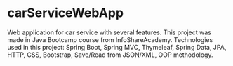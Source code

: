 # carServiceWebApp
Web application for car service with several features. This project was made in Java Bootcamp course from InfoShareAcademy.
Technologies used in this project:
Spring Boot,
Spring MVC,
Thymeleaf,
Spring Data,
JPA,
HTTP,
CSS,
Bootstrap,
Save/Read from JSON/XML,
OOP methodology.
